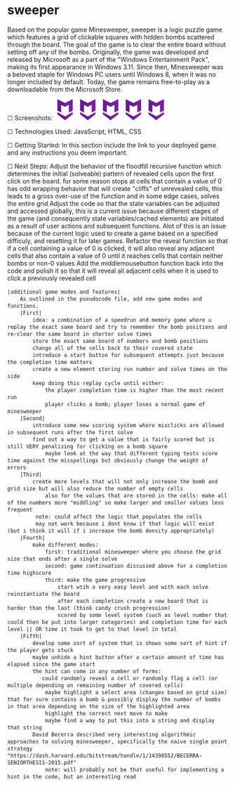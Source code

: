 # sweeper 
Based on the popular game Minesweeper, sweeper is a logic puzzle game which features a grid of clickable squares with hidden bombs scattered through the board. The goal of the game is to clear the entire board without setting off any of the bombs. Originally, the game was developed and released by Microsoft as a part of the "Windows Entertainment Pack", making its first appearance in Windows 3.11. Since then, Minesweeper was a beloved staple for Windows PC users until Windows 8, when it was no longer included by default. Today, the game remains free-to-play as a downloadable from the Microsoft Store.

☐ Screenshots: 
![alt text](https://github.com/adam-p/markdown-here/raw/master/src/common/images/icon48.png "Logo Title Text 1")
![alt text](https://github.com/adam-p/markdown-here/raw/master/src/common/images/icon48.png "Logo Title Text 1")
![alt text](https://github.com/adam-p/markdown-here/raw/master/src/common/images/icon48.png "Logo Title Text 1")
![alt text](https://github.com/adam-p/markdown-here/raw/master/src/common/images/icon48.png "Logo Title Text 1")
![alt text](https://github.com/adam-p/markdown-here/raw/master/src/common/images/icon48.png "Logo Title Text 1")

☐ Technologies Used: JavaScript, HTML, CSS 

☐ Getting Started: In this section include the link to your deployed game and any instructions you deem important.

☐ Next Steps: 
    Adjust the behavior of the floodfill recursive function which determines the initial (solveable) pattern of revealed cells upon the first click on the board. 
        for some reason stops at cells that contain a value of 0 
        has odd wrapping behavior that will create "cliffs" of unrevealed cells, this leads to a gross over-use of the function and in some edge cases, solves the entire grid 
    Adjust the code so that the state variables can be adjusted and accessed globally, this is a current issue because different stages of the game (and consequently state variables/cached elements) are initiated as a result of user actions and subsequent functions. Alot of this is an issue because of the current logic used to create a game based on a specified difficuly, and resetting it for later games.
    Refactor the reveal function so that if a cell containing a value of 0 is clicked, it will also reveal any adjacent cells that also contain a value of 0 until it reaches cells that contain neither bombs or non-0 values
    Add the middlemousebutton function back into the code and polish it so that it will reveal all adjacent cells when it is used to click a previously revealed cell 

    |additional game modes and features|
        As outlined in the pseudocode file, add new game modes and functions. 
        |First| 
            idea: a combination of a speedrun and memory game where u replay the exact same board and try to remember the bomb positions and re-clear the same board in shorter solve times 
            store the exact same board of numbers and bomb positions 
            change all of the cells back to their covered state 
            introduce a start button for subsequent attempts just because the completion time matters 
            create a new element storing run number and solve times on the side 
            keep doing this replay cycle until either: 
                the player completion time is higher than the most recent run 
                player clicks a bomb; player loses a normal game of minesweeper 
        |Second| 
            introduce some new scoring system where misclicks are allowed in subsequent runs after the first solve 
            find out a way to get a value that is fairly scored but is still VERY penalizing for clicking on a bomb square 
                maybe look at the way that different typing tests score time against the misspellings but obviously change the weight of errors 
        |Third| 
            create more levels that will not only increase the bomb and grid size but will also reduce the number of empty cells 
                also for the values that are stored in the cells: make all of the numbers more "middling" so make larger and smaller values less frequent   
             note: could affect the logic that populates the cells 
             may not work because i dont know if that logic will exist (but i think it will if i increase the bomb density appropriately)
        |Fourth| 
            make different modes: 
                first: traditional minesweeper where you choose the grid size that ends after a single solve
                second: game continuation discussed above for a completion time highscore 
                third: make the game progressive 
                    start wtih a very easy level and with each solve reinstantiate the board 
                    after each completion create a new board that is harder than the last (think candy crush progression)
                    scored by some level system (such as level number that could then be put into larger categories) and completion time for each level || OR time it took to get to that level in total 
        |Fifth| 
            develop some sort of system that is shows some sort of hint if the player gets stuck 
            maybe unhide a hint button after a certain amount of time has elapsed since the game start 
            the hint can come in any number of forms: 
               could randomly reveal a cell or randomly flag a cell (or multiple depending on remaining number of covered cells)
                maybe highlight a select area (changes based on grid size) that for sure contains a bomb & possibly display the number of bombs in that area depending on the size of the highlighted area 
                highlight the correct next move to make 
                maybe find a way to put this into a string and display that string 
            David Becerra described very interesting algorithmic approaches to solving minesweeper, specifically the naive single point strategy "https://dash.harvard.edu/bitstream/handle/1/14398552/BECERRA-SENIORTHESIS-2015.pdf" 
                note: will probably not be that useful for implementing a hint in the code, but an interesting read 
